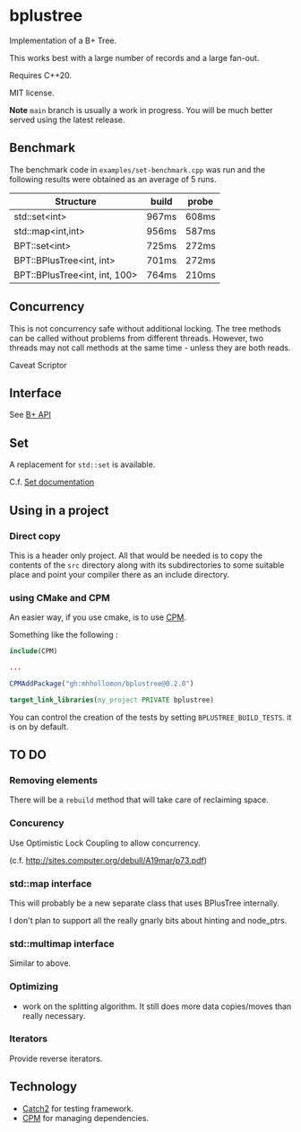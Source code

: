 # bplustree

Implementation of a B+ Tree.

This works best with a large number of records and a large fan-out.

Requires C++20.

MIT license.

**Note** `main` branch is usually a work in progress. You will be much
better served using the latest release.

## Benchmark

The benchmark code in `examples/set-benchmark.cpp` was run and the following
results were obtained as an average of 5 runs.


|Structure        |build   |probe   |
|-----------------|--------|--------|
|std::set\<int>   |967ms|608ms|
|std::map<int,int>|956ms|587ms|
|BPT::set\<int>   |725ms|272ms|
|BPT::BPlusTree<int, int>|701ms|272ms|
|BPT::BPlusTree<int, int, 100>|764ms|210ms|

## Concurrency

This is not concurrency safe without additional locking.
The tree methods can be called without problems from different threads. However,
two threads may not call methods at the same time - unless they are both reads.

Caveat Scriptor

## Interface

See [B+ API](docs/api.md)

## Set
A replacement for `std::set` is available.

C.f. [Set documentation](docs/set.md)

## Using in a project

### Direct copy

This is a header only project. All that would be needed is to copy the contents
of the `src` directory along with its subdirectories to some suitable place
and point your compiler there as an include  directory.

### using CMake and CPM

An easier way, if you use cmake, is to use [CPM](https://github.com/cpm-cmake/CPM.cmake).

Something like the following :

```cmake
include(CPM)

...

CPMAddPackage("gh:mhhollomon/bplustree@0.2.0")

target_link_libraries(my_project PRIVATE bplustree)
```
You can control the creation of the tests by setting
`BPLUSTREE_BUILD_TESTS`. it is on by default.

## TO DO
 
### Removing elements

There will be a `rebuild` method that will take care of reclaiming space.

### Concurency

Use Optimistic Lock Coupling to allow concurrency.

(c.f. http://sites.computer.org/debull/A19mar/p73.pdf)

### std::map interface
This will probably be a new separate class that uses BPlusTree internally.

I don't plan to support all the really gnarly bits about hinting and node_ptrs.

### std::multimap interface

Similar to above.

### Optimizing
- work on the splitting algorithm. It still does more data copies/moves than really necessary.

### Iterators

Provide reverse iterators.

## Technology
- [Catch2](https://github.com/catchorg/Catch2) for testing framework.
- [CPM](https://github.com/cpm-cmake/CPM.cmake) for managing dependencies.